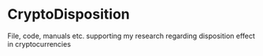 # CryptoDisposition
File, code, manuals etc. supporting my research regarding disposition effect in cryptocurrencies
